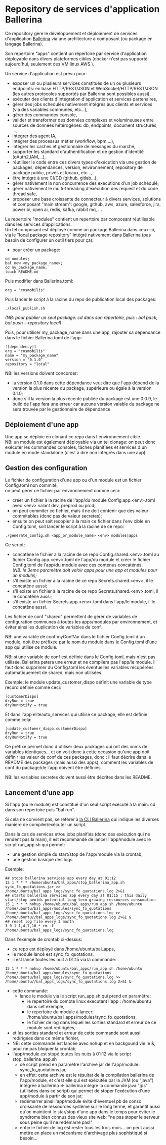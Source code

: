 # Repository de services d'application Ballerina

Ce repository gère le développement et déploiement de services d'application [Ballerina](http://www.ballerina.io) via une architecture à composant (ou package en langage Ballerina).
 
Son repertoire "apps" contient un répertoire par service d'application déployable dans divers plateformes cibles (docker n'est pas supporté aujourd'hui, seulement des VM linux AWS ).

Un service d'application est prévu pour:
- exposer un ou plusieurs services constitués de un ou plusieurs endpoints: en base HTTP/REST/JSON et WebSocket/HTTP/REST/JSON (les autres protocoles supportés par Ballerina sont possibles aussi),
- exécuter des clients d'intégration d'application et services partenaires,
- gérer des jobs schedulés nativement intégrés aux clients et services (via des variables communes, etc...),
- gérer des commandes console,
- valider et transformer des données complexes et volumineuses entre sources de données hétérogènes: db, endpoints, document structurés, ...,
- intégrer des agent IA,
- intégrer des processus métier (workflow, bpm ...),
- intégrer les caches et gestionnaire de messages du marché,
- supporter les standard d'authentification et de gestion d'identité (oAuth2,IAM,...),
- réutiliser le code entre ces divers types d'exécution via une gestion de packages, dépendances, version, environnement, repository de package public, privés et locaux, etc...,
- être intégré à une CI/CD (github, gitlab...),
- gérer nativement la non concurrence des executions d'un job schédulé,
- gérer nativement le multi-threading d'exécution des request et du code thread safe,
- proposer une base croissante de connecteur à divers services, solutions et composant "main stream": google, github, aws, azure, salesforce, jira, power bi, open ai, redis, kafka, rabbit mq, ...

Le repertoire "modules" contient un repertoire par composant réutilisable dans les services d'applications.<br>
Un tel composant est déployé comme un package Ballerina dans ceux-ci, via le "local package repository" intégré nativement dans Ballerina (pas besoin de configurer un outil tiers pour ça):
- pour créer un package:
```
cd modules;
bal new <my_package_name>;
cd my_package_name;
touch README.md
```
Puis modifier dans Ballerina.toml:
```
org = "cosmobilis"
```
Puis lancer le script à la racine du repo de publication local des packages:
```
./local_publish.sh
```
_(NB: pour publier un seul package: cd dans son répertoire, puis : bal pack; bal push --repository local)_

Puis, pour utiliser my_package_name dans une app, rajouter sa dépendance dans le fichier Ballerina.toml de l'app:
```
[[dependency]]
org = "cosmobilis"
name = "my_package_name"
version = "0.1.0"
repository = "local"
```
NB: les versions doivent concorder:
- la version 0.1.0 dans cette dépendance veut dire que l'app dépend de la version la plus récente du package, supérieure ou égale à la version 0.1.0;
- donc s'il la version la plus récente publiée du package est une 0.0.9, le build de l'app fera une erreur car aucune version valable du package ne sera trouvée par le gestionnaire de dépendance.


## Déploiement d'une app

Une app se déploie en clonant ce repo dans l'environnement cible.<br>
NB: un module est également déployable via un tel clonage: on peut donc exécuter les commandes consoles, tâches planifiées et services d'un module en mode standalone (c'est à dire non intégrés dans une app).

## Gestion des configuration

Le fichier de configuration d'une app ou d'un module est un fichier Config.toml non commité;<br>
on peut gérer ce fichier par environnement comme ceci:
- créer un fichier à la racine de l'app/du module Config.app.&lt;env&gt;.toml avec &lt;env&gt; valant dev, preprod ou prod;
- on peut commiter ce fichier, mais il ne doit contenir que des valeur commitables (donc pas de valeur secretes);
- ensuite on peut soit recopier à la main  ce fichier dans l'env cible en Config.toml, soit lancer le script à la racine de ce repo:
```
./generate_config.sh <app_or_module_name> <env> modules|apps
```
Ce script:
- concatène le fichier à la racine de ce repo Config.shared.&lt;env&gt;.toml au fichier Config.app.&lt;env&gt;.toml de l'app/du module et créer le fichier Config.toml de l'app/du module avec ces contenus concaténés.<br>
_(NB: le 3eme paramètre doit valoir apps pour une app et modules pour un module);_
- s'il existe un fichier à la racine de ce repo Secrets.shared.&lt;env&gt;, il le concatène aussi;
- s'il existe un fichier à la racine de ce repo Secrets.shared.&lt;env&gt;.toml, il le concatène aussi;
- s'il existe un fichier Secrets.app.&lt;env&gt;.toml dans l'app/le module, il le concatène aussi.

Les fichier de conf "shared" permettent de gérer de variables de configuration communes à toutes les apps/modules par environnement, et éviter ainsi les duplication de variables de conf.

NB: une variable de conf myConfVar dans le fichier Config.toml d'un module, doit être préfixée par le nom du module dans le Config.toml d'une app qui utilise ce module.<br>

NB: si une variable de conf est définie dans le Config.toml, mais n'est pas utilisée, Ballerina petera une erreur et ne compilera pas l'app/le module. Il faut donc supprimer du Config.toml les éventuelles variables récupérées automatiquement de shared, mais non utilisées.

Exemple: le module update_customer_dispo définit une variable de type record définie comme ceci:
```
[customerDispo]
dryRun = true
dryRunNotify = true
```
Et dans l'app eliteauto_services qui utilise ce package, elle est definie comme cela:
```
[update_customer_dispo.customerDispo]
dryRun = true
dryRunNotify = true
```
Ce préfixe permet donc d'utiliser deux packages qui ont des noms de variables identiques... et on voit donc à cette occasion qu'une app doit définir les valeur de conf de ces packages, donc : il faut décrire dans le README des packages (mais aussi des apps), comment les variables de conf du package/de l'app doivent être définies.

NB: les variables secretes doivent aussi être décrites dans les README.

## Lancement d'une app

Si l'app (ou le module) est constitué d'un seul script exécuté à la main: cd dans son repertoire puis "bal run".

Si cela ne convient pas, se référer à [la CLI Ballerina](https://ballerina.io/learn/cli-commands/) qui indique les diverses manière de compiler/exécuter un script.

Dans la cas de services et/ou jobs planifiés (donc des exécution qui ne rendent pas la main), il est recommandé de lancer l'app/module avec le script run_app.sh qui permet:

* une gestion simple du start/stop de l'app/module via la crontab,
* une gestion basique des logs:

Exemple:

```
## stops ballerina services app every day at 01:12
12 1 * * * /home/ubuntu/bal_apps/stop_ballerina_app.sh sync_fo_quotations.jar >> /home/ubuntu/bal_apps_logs/sync_fo_quotations.log 2>&1
## starts ballerina services app every day at 01:15 : this daily start/stop avoids potential long term growing ressources consumption
15 1 * * * nohup /home/ubuntu/bal_apps/run_app.sh /home/ubuntu /home/ubuntu/bal_apps/modules/sync_fo_quotations /home/ubuntu/bal_apps_logs/sync_fo_quotations.log >> /home/ubuntu//bal_apps_logs/sync_fo_quotations.log 2>&1 &
## reset log file every 3 month
3 0 1 1,4,7,10 * rm -f /home/ubuntu/bal_apps_logs/sync_fo_quotations.log
```

Dans l'exemple de crontab ci-dessus:
* ce repo est déployé dans /home/ubuntu/bal_apps,
* le module lancé est sync_fo_quotations,
* il est lancé toutes les nuit à 01:15 via la commande:
```
15 1 * * * nohup /home/ubuntu/bal_apps/run_app.sh /home/ubuntu /home/ubuntu/bal_apps/modules/sync_fo_quotations /home/ubuntu/bal_apps_logs/sync_fo_quotations.log >> /home/ubuntu//bal_apps_logs/sync_fo_quotations.log 2>&1 &
```
* cette commande:
  * lance le module via le script run_app.sh qui prend en paramètre:
    * le repertoire du compte linux executant l'app : /home/ubuntu dans cet exemple,
    * le repertoire du module à lancer: /home/ubuntu/bal_apps/modules/sync_fo_quotations,
    * le fichier de log dans lequel les sorties standard et erreur de ce module sont redirigées,
* et les sorties standard et erreur de cette commande sont aussi redirigées dans ce même fichier,
* NB: cette commande est lancée avec nohup et en backgound vie le &, pour ne pas bloquer la crontab;
* l'app/module est stopé toutes les nuits à 01:12 via le script stop_ballerina_app.sh
  * ce script prend en paramètre l'archive jar de l'app/module: sync_fo_quotations.jar,
  * en effet: cette archive est le résultat de la compilation ballerina de l'app/module, et c'est elle qui est exécutée par la JVM (ou "java") intégrée à ballerina => ballerina intègre la commande java "jps" (utilisées dans ce script) qui permet de stoper l'exécution d'une app/module à partir de son jar;
  * redémarrer ainsi l'app/module évite d'éventuel pb de conso croissante de ressources système sur le long terme, et garantit aussi qu'on maintient le star/stop d'une app dans le temps pour éviter le syndrome bien connus des vieux site web: "ne pas stoper le serveur sous peine qu'il ne redémarre pas!"
  * enfin le fichier de log est rester tous les trois mois... on peut aussi mettre en place un mécanisme d'archivage plus sophistiqué si besoin...

